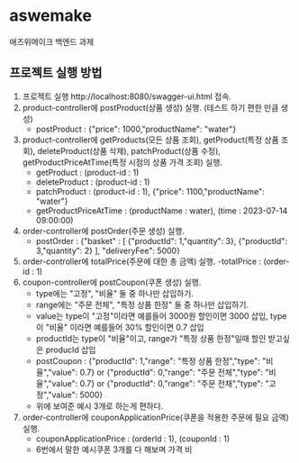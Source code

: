 # aswemake
애즈위메이크 백엔드 과제

## 프로젝트 실행 방법
1. 프로젝트 실행 http://localhost:8080/swagger-ui.html 접속.
2. product-controller에 postProduct(상품 생성) 실행. (테스트 하기 편한 만큼 생성)
   - postProduct : {"price": 1000,"productName": "water"}
3. product-controller에 getProducts(모든 상품 조회), getProduct(특정 상품 조회), deleteProduct(상품 삭제), patchProduct(상품 수정), getProductPriceAtTime(특정 시점의 상품 가격 조회) 실행.
   - getProduct : (product-id : 1)
   - deleteProduct : (product-id : 1)
   - patchProduct : (product-id : 1), {"price": 1100,"productName": "water"}
   - getProductPriceAtTime : (productName : water), (time : 2023-07-14 09:00:00)
4. order-controller에 postOrder(주문 생성) 실행.
   - postOrder : {"basket" : [ {"productId": 1,"quantity": 3}, {"productId": 3,"quantity": 2} ], "deliveryFee": 5000}
5. order-controller에 totalPrice(주문에 대한 총 금액) 실행.
   -totalPrice : (order-id : 1)
6. coupon-controller에 postCoupon(쿠폰 생성) 실행.
   - type에는 "고정", "비율" 둘 중 하나만 삽입하기.
   - range에는 "주문 전체", "특정 상품 한정" 둘 중 하나만 삽입하기.
   - value는 type이 "고정"이라면 예를들어 3000원 할인이면 3000 삽입, type이 "비율" 이라면 예를들어 30% 할인이면 0.7 삽입
   - productId는 type이 "비율"이고, range가 "특정 상품 한정"일때 할인 받고싶은 producId 삽입
   - postCoupon : {"productId": 1,"range": "특정 상품 한정","type": "비율","value": 0.7} or {"productId": 0,"range": "주문 전체","type": "비율","value": 0.7} or {"productId": 0,"range": "주문 전채","type": "고정","value": 5000}
   - 위에 보여준 예시 3개로 하는게 편하다.
7. order-controller에 couponApplicationPrice(쿠폰을 적용한 주문에 필요 금액) 실행.
   - couponApplicationPrice : (orderId : 1), (couponId : 1)
   - 6번에서 말한 예시쿠폰 3개를 다 해보며 가격 비
